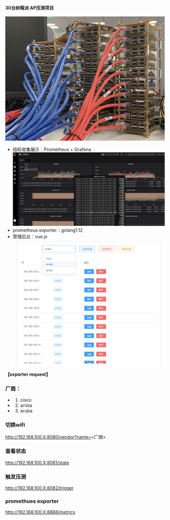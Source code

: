 #### 30台树莓派 AP压测项目
![Image Grafana](docs/30.jpg)

- 指标收集展示：Prometheus + Grafana
  ![Image Grafana](docs/grafana.png)
- prometheus exporter：golang1.12
- 管理后台：vue.js
  ![Image admin](docs/web.png)




#### 【exporter request】

### 厂商：
* 1. cisco
* 2. arista
* 3. aruba

### 切换wifi
http://192.168.100.X:8080/vendor?name=<厂商>

### 查看状态
http://192.168.100.X:8081/state

### 触发压测
http://192.168.100.X:8082/trigger

### promethues exporter
http://192.168.100.X:8888/metrics

